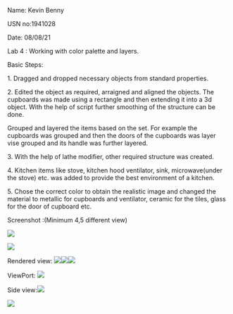 ﻿Name: Kevin Benny

USN no:1941028

Date: 08/08/21

Lab 4 : Working with color palette and layers.

Basic Steps:

1\. Dragged and dropped necessary objects from standard properties.

2\. Edited the object as required, arraigned and aligned the objects. The cupboards was made using a rectangle and then extending it into a 3d object. With the help of script further smoothing of the structure can be done.

Grouped and layered the items based on the set. For example the cupboards was grouped and then the doors of the cupboards was layer vise grouped and its handle was further layered.

3\. With the help of lathe modifier, other required structure was created. 

4\. Kitchen items like stove, kitchen hood ventilator, sink, microwave(under the stove) etc. was added to provide the best environment of a kitchen.

5\. Chose the correct color to obtain the realistic image and changed the material to metallic for cupboards and ventilator, ceramic for the tiles, glass for the door of cupboard etc.

Screenshot :(Minimum 4,5 different view)

![](Aspose.Words.4b0b215b-4fa8-44dd-9e14-57afd4a2f860.001.png)



![](Aspose.Words.4b0b215b-4fa8-44dd-9e14-57afd4a2f860.002.png)








Rendered view: ![](Aspose.Words.4b0b215b-4fa8-44dd-9e14-57afd4a2f860.003.png)![](Aspose.Words.4b0b215b-4fa8-44dd-9e14-57afd4a2f860.004.png)![](Aspose.Words.4b0b215b-4fa8-44dd-9e14-57afd4a2f860.005.png)

ViewPort: ![](Aspose.Words.4b0b215b-4fa8-44dd-9e14-57afd4a2f860.006.png)

Side view:![](Aspose.Words.4b0b215b-4fa8-44dd-9e14-57afd4a2f860.007.png)

![](Aspose.Words.4b0b215b-4fa8-44dd-9e14-57afd4a2f860.008.png)
